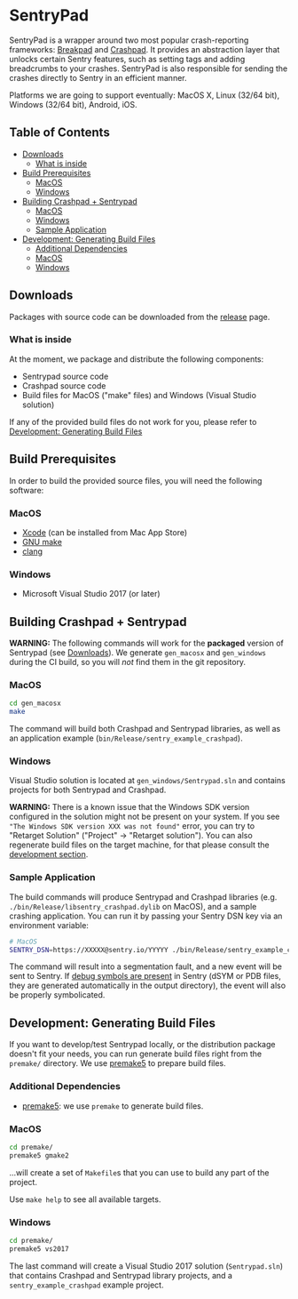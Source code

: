 # SentryPad <!-- omit in toc -->

SentryPad is a wrapper around two most popular crash-reporting frameworks: [Breakpad](https://chromium.googlesource.com/breakpad/breakpad/) and [Crashpad](https://chromium.googlesource.com/crashpad/crashpad/+/master/README.md). It provides an abstraction layer that unlocks certain Sentry features, such as setting tags and adding breadcrumbs to your crashes. SentryPad is also responsible for sending the crashes directly to Sentry in an efficient manner.

Platforms we are going to support eventually: MacOS X, Linux (32/64 bit), Windows (32/64 bit), Android, iOS.

## Table of Contents <!-- omit in toc -->

- [Downloads](#downloads)
  - [What is inside](#what-is-inside)
- [Build Prerequisites](#build-prerequisites)
  - [MacOS](#macos)
  - [Windows](#windows)
- [Building Crashpad + Sentrypad](#building-crashpad--sentrypad)
  - [MacOS](#macos-1)
  - [Windows](#windows-1)
  - [Sample Application](#sample-application)
- [Development: Generating Build Files](#development-generating-build-files)
  - [Additional Dependencies](#additional-dependencies)
  - [MacOS](#macos-2)
  - [Windows](#windows-2)

## Downloads

Packages with source code can be downloaded from the [release](https://github.com/getsentry/sentrypad/releases) page.

### What is inside

At the moment, we package and distribute the following components:

- Sentrypad source code
- Crashpad source code
- Build files for MacOS ("make" files) and Windows (Visual Studio solution)

If any of the provided build files do not work for you, please refer to [Development: Generating Build Files](#development-generating-build-files)

## Build Prerequisites

In order to build the provided source files, you will need the following software:

### MacOS

- [Xcode](https://developer.apple.com/xcode/) (can be installed from Mac App Store)
- [GNU make](https://www.gnu.org/software/make/)
- [clang](https://clang.llvm.org/)

### Windows

- Microsoft Visual Studio 2017 (or later)

## Building Crashpad + Sentrypad

**WARNING:** The following commands will work for the **packaged** version of Sentrypad (see [Downloads](#downloads)). We generate `gen_macosx` and `gen_windows` during the CI build, so you will _not_ find them in the git repository.

### MacOS

```sh
cd gen_macosx
make
```

The command will build both Crashpad and Sentrypad libraries, as well as an application example (`bin/Release/sentry_example_crashpad`).

### Windows

Visual Studio solution is located at `gen_windows/Sentrypad.sln` and contains projects for both Sentrypad and Crashpad.

**WARNING:** There is a known issue that the Windows SDK version configured in the solution might not be present on your system. If you see `"The Windows SDK version XXX was not found"` error, you can try to "Retarget Solution" ("Project" -> "Retarget solution"). You can also regenerate build files on the target machine, for that please consult the [development section](#development-generating-build-files).

### Sample Application

The build commands will produce Sentrypad and Crashpad libraries (e.g. `./bin/Release/libsentry_crashpad.dylib` on MacOS), and a sample crashing application. You can run it by passing your Sentry DSN key via an environment variable:

```sh
# MacOS
SENTRY_DSN=https://XXXXX@sentry.io/YYYYY ./bin/Release/sentry_example_crashpad
```

The command will result into a segmentation fault, and a new event will be sent to Sentry. If [debug symbols are present](https://docs.sentry.io/cli/dif/) in Sentry (dSYM or PDB files, they are generated automatically in the output directory), the event will also be properly symbolicated.

## Development: Generating Build Files

If you want to develop/test Sentrypad locally, or the distribution package doesn't fit your needs, you can run generate build files right from the `premake/` directory. We use [premake5](https://premake.github.io/download.html#v5) to prepare build files.

### Additional Dependencies

- [premake5](https://premake.github.io/download.html#v5): we use `premake` to generate build files.

### MacOS

```sh
cd premake/
premake5 gmake2
```

...will create a set of `Makefile`s that you can use to build any part of the project.

Use `make help` to see all available targets.

### Windows

```sh
cd premake/
premake5 vs2017
```

The last command will create a Visual Studio 2017 solution (`Sentrypad.sln`) that contains Crashpad and Sentrypad library projects, and a `sentry_example_crashpad` example project.
